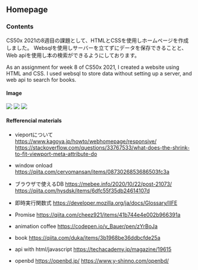 ## Homepage

### Contents
CS50x 2021の8週目の課題として、HTMLとCSSを使用しホームページを作成しました。
Websqlを使用しサーバーを立てずにデータを保存できることと、Web apiを使用し本の検索ができるようにしております。

As an assignment for week 8 of CS50x 2021, I created a website using HTML and CSS.
I used websql to store data without setting up a server, and web api to search for books.

#### Image

![](https://i.ibb.co/Ykb5SPh/2021-08-30-190957.jpg)
![](https://i.ibb.co/1mVXRPW/2021-08-30-191031.jpg)
![](https://i.ibb.co/GxQk9Dw/2021-08-30-191053.jpg)

#### Refferencial materials

- vieportについて
https://www.kagoya.jp/howto/webhomepage/responsive/<br>
https://stackoverflow.com/questions/33767533/what-does-the-shrink-to-fit-viewport-meta-attribute-do

- window onload 
https://qiita.com/cervomansan/items/0873026853686503fc3a

- ブラウザで使えるDB
https://mebee.info/2020/10/22/post-21073/
https://qiita.com/hysdsk/items/6dfc55f35db24614107d

- 即時実行関数式
https://developer.mozilla.org/ja/docs/Glossary/IIFE

- Promise
https://qiita.com/cheez921/items/41b744e4e002b966391a

- animation coffee
https://codepen.io/v_Bauer/pen/zYrBoJa

- book
https://qiita.com/duka/items/3b1968be36ddbcfde25a

- api with html/javascript
https://techacademy.jp/magazine/19615

- openbd
https://openbd.jp/
https://www.y-shinno.com/openbd/


